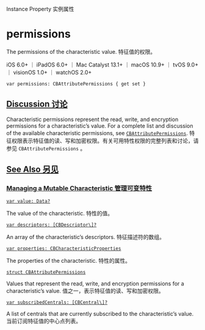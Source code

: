 Instance Property 实例属性

# permissions 

The permissions of the characteristic value.
特征值的权限。

iOS 6.0+ ｜ iPadOS 6.0+ ｜ Mac Catalyst 13.1+ ｜ macOS 10.9+ ｜ tvOS 9.0+ ｜ visionOS 1.0+ ｜ watchOS 2.0+ 

```
var permissions: CBAttributePermissions { get set }
```



## [Discussion 讨论](https://developer.apple.com/documentation/corebluetooth/cbmutablecharacteristic/permissions#Discussion)

Characteristic permissions represent the read, write, and encryption permissions for a characteristic’s value. For a complete list and discussion of the available characteristic permissions, see [`CBAttributePermissions`](https://developer.apple.com/documentation/corebluetooth/cbattributepermissions).
特征权限表示特征值的读、写和加密权限。有关可用特性权限的完整列表和讨论，请参见 `CBAttributePermissions` 。



## [See Also 另见](https://developer.apple.com/documentation/corebluetooth/cbmutablecharacteristic/permissions#see-also)

### [Managing a Mutable Characteristic 管理可变特性](https://developer.apple.com/documentation/corebluetooth/cbmutablecharacteristic/permissions#Managing-a-Mutable-Characteristic)

[`var value: Data?`](https://developer.apple.com/documentation/corebluetooth/cbmutablecharacteristic/value)

The value of the characteristic.
特性的值。

[`var descriptors: [CBDescriptor\]?`](https://developer.apple.com/documentation/corebluetooth/cbmutablecharacteristic/descriptors)

An array of the characteristic’s descriptors.
特征描述符的数组。

[`var properties: CBCharacteristicProperties`](https://developer.apple.com/documentation/corebluetooth/cbmutablecharacteristic/properties)

The properties of the characteristic.
特性的属性。

[`struct CBAttributePermissions`](https://developer.apple.com/documentation/corebluetooth/cbattributepermissions)

Values that represent the read, write, and encryption permissions for a characteristic’s value.
值之一，表示特征值的读、写和加密权限。

[`var subscribedCentrals: [CBCentral\]?`](https://developer.apple.com/documentation/corebluetooth/cbmutablecharacteristic/subscribedcentrals)

A list of centrals that are currently subscribed to the characteristic’s value.
当前订阅特征值的中心点列表。
